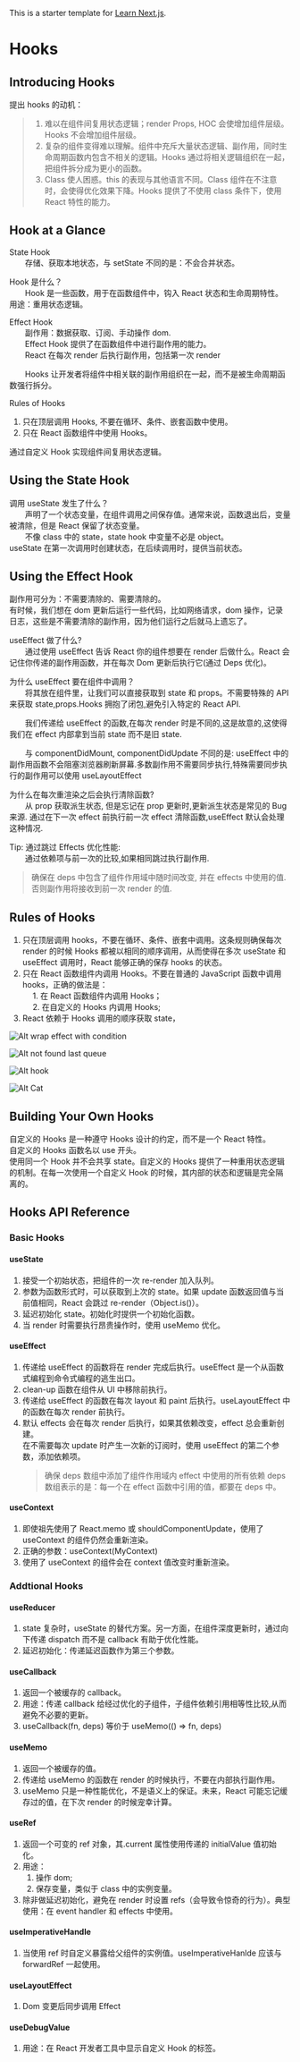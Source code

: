 This is a starter template for [Learn Next.js](https://nextjs.org/learn).

# Hooks

## Introducing Hooks

提出 hooks 的动机：

> 1.  难以在组件间复用状态逻辑；render Props, HOC 会使增加组件层级。Hooks 不会增加组件层级。
> 2.  复杂的组件变得难以理解。组件中充斥大量状态逻辑、副作用，同时生命周期函数内包含不相关的逻辑。Hooks 通过将相关逻辑组织在一起，把组件拆分成为更小的函数。
> 3.  Class 使人困惑。this 的表现与其他语言不同。Class 组件在不注意时，会使得优化效果下降。Hooks 提供了不使用 class 条件下，使用 React 特性的能力。

## Hook at a Glance

State Hook  
&emsp;&emsp;存储、获取本地状态，与 setState 不同的是：不会合并状态。

Hook 是什么？  
&emsp;&emsp;Hook 是一些函数，用于在函数组件中，钩入 React 状态和生命周期特性。用途：重用状态逻辑。

Effect Hook  
&emsp;&emsp;副作用：数据获取、订阅、手动操作 dom.  
&emsp;&emsp;Effect Hook 提供了在函数组件中进行副作用的能力。  
&emsp;&emsp;React 在每次 render 后执行副作用，包括第一次 render

&emsp;&emsp;Hooks 让开发者将组件中相关联的副作用组织在一起，而不是被生命周期函数强行拆分。

Rules of Hooks

1. 只在顶层调用 Hooks, 不要在循环、条件、嵌套函数中使用。
2. 只在 React 函数组件中使用 Hooks。

通过自定义 Hook 实现组件间复用状态逻辑。

## Using the State Hook

调用 useState 发生了什么？  
&emsp;&emsp;声明了一个状态变量，在组件调用之间保存值。通常来说，函数退出后，变量被清除，但是 React 保留了状态变量。  
&emsp;&emsp;不像 class 中的 state，state hook 中变量不必是 object。  
useState 在第一次调用时创建状态，在后续调用时，提供当前状态。

## Using the Effect Hook

副作用可分为：不需要清除的、需要清除的。  
有时候，我们想在 dom 更新后运行一些代码，比如网络请求，dom 操作，记录日志，这些是不需要清除的副作用，因为他们运行之后就马上遗忘了。

useEffect 做了什么?  
&emsp;&emsp;通过使用 useEffect 告诉 React 你的组件想要在 render 后做什么。React 会记住你传递的副作用函数，并在每次 Dom 更新后执行它(通过 Deps 优化)。

为什么 useEffect 要在组件中调用？  
&emsp;&emsp;将其放在组件里，让我们可以直接获取到 state 和 props。不需要特殊的 API 来获取 state,props.Hooks 拥抱了闭包,避免引入特定的 React API.

&emsp;&emsp;我们传递给 useEffect 的函数,在每次 render 时是不同的,这是故意的,这使得我们在 effect 内部拿到当前 state 而不是旧 state.

&emsp;&emsp;与 componentDidMount, componentDidUpdate 不同的是: useEffect 中的副作用函数不会阻塞浏览器刷新屏幕.多数副作用不需要同步执行,特殊需要同步执行的副作用可以使用 useLayoutEffect

为什么在每次重渲染之后会执行清除函数?  
&emsp;&emsp;从 prop 获取派生状态, 但是忘记在 prop 更新时,更新派生状态是常见的 Bug 来源. 通过在下一次 effect 前执行前一次 effect 清除函数,useEffect 默认会处理这种情况.

Tip: 通过跳过 Effects 优化性能:  
&emsp;&emsp;通过依赖项与前一次的比较,如果相同跳过执行副作用.

> 确保在 deps 中包含了组件作用域中随时间改变, 并在 effects 中使用的值.否则副作用将接收到前一次 render 的值.

## Rules of Hooks

1. 只在顶层调用 hooks，不要在循环、条件、嵌套中调用。这条规则确保每次 render 的时候 Hooks 都被以相同的顺序调用，从而使得在多次 useState 和 useEffect 调用时，React 能够正确的保存 hooks 的状态。
2. 只在 React 函数组件内调用 Hooks。不要在普通的 JavaScript 函数中调用 hooks，正确的做法是：  
   &emsp; 1. 在 React 函数组件内调用 Hooks；  
   &emsp; 2. 在自定义的 Hooks 内调用 Hooks;
3. React 依赖于 Hooks 调用的顺序获取 state，

![Alt wrap effect with condition](<public/images/屏幕截图(43).png>)

![Alt not found last queue](<public/images/屏幕截图(47).png>)

![Alt hook](<public/images/屏幕截图(49).png>)

![Alt Cat](public/images/cat.jpg)

## Building Your Own Hooks

自定义的 Hooks 是一种遵守 Hooks 设计的约定，而不是一个 React 特性。  
自定义的 Hooks 函数名以 use 开头。  
使用同一个 Hook 并不会共享 state。自定义的 Hooks 提供了一种重用状态逻辑的机制。在每一次使用一个自定义 Hook 的时候，其内部的状态和逻辑是完全隔离的。

## Hooks API Reference

### Basic Hooks

#### useState

1. 接受一个初始状态，把组件的一次 re-render 加入队列。
2. 参数为函数形式时，可以获取到上次的 state。如果 update 函数返回值与当前值相同，React 会跳过 re-render（Object.is()）。
3. 延迟初始化 state。初始化时提供一个初始化函数。
4. 当 render 时需要执行昂贵操作时，使用 useMemo 优化。

#### useEffect

1. 传递给 useEffect 的函数将在 render 完成后执行。useEffect 是一个从函数式编程到命令式编程的逃生出口。
2. clean-up 函数在组件从 UI 中移除前执行。
3. 传递给 useEffect 的函数在每次 layout 和 paint 后执行。useLayoutEffect 中的函数在每次 render 前执行。
4. 默认 effects 会在每次 render 后执行，如果其依赖改变，effect 总会重新创建。  
   在不需要每次 update 时产生一次新的订阅时，使用 useEffect 的第二个参数，添加依赖项。
   > 确保 deps 数组中添加了组件作用域内 effect 中使用的所有依赖
   > deps 数组表示的是：每一个在 effect 函数中引用的值，都要在 deps 中。

#### useContext

1. 即使祖先使用了 React.memo 或 shouldComponentUpdate，使用了 useContext 的组件仍然会重新渲染。
2. 正确的参数：useContext(MyContext)
3. 使用了 useContext 的组件会在 context 值改变时重新渲染。

### Addtional Hooks

#### useReducer

1. state 复杂时，useState 的替代方案。另一方面，在组件深度更新时，通过向下传递 dispatch 而不是 callback 有助于优化性能。
2. 延迟初始化：传递延迟函数作为第三个参数。

#### useCallback

1. 返回一个被缓存的 callback。
2. 用途：传递 callback 给经过优化的子组件，子组件依赖引用相等性比较,从而避免不必要的更新。
3. useCallback(fn, deps) 等价于 useMemo(() => fn, deps)

#### useMemo

1. 返回一个被缓存的值。
2. 传递给 useMemo 的函数在 render 的时候执行，不要在内部执行副作用。
3. useMemo 只是一种性能优化，不是语义上的保证。未来，React 可能忘记缓存过的值，在下次 render 的时候宠幸计算。

#### useRef

1. 返回一个可变的 ref 对象，其.current 属性使用传递的 initialValue 值初始化。
2. 用途：
   1. 操作 dom;
   2. 保存变量，类似于 class 中的实例变量。
3. 除非做延迟初始化，避免在 render 时设置 refs（会导致令惊奇的行为）。典型使用：在 event handler 和 effects 中使用。

#### useImperativeHandle

1. 当使用 ref 时自定义暴露给父组件的实例值。useImperativeHanlde 应该与 forwardRef 一起使用。

#### useLayoutEffect

1. Dom 变更后同步调用 Effect

#### useDebugValue

1. 用途：在 React 开发者工具中显示自定义 Hook 的标签。
